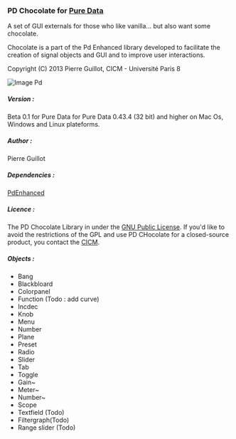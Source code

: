 ### PD Chocolate for <a title="Pure Data" href="http://msp.ucsd.edu/" target="_blank">Pure Data </a>

<p>A set of GUI externals for those who like vanilla... but also want some chocolate.</p>
<p>Chocolate is a part of the Pd Enhanced library developed to facilitate the creation of signal objects and GUI and to improve user interactions.</p>
<p>Copyright (C) 2013 Pierre Guillot, CICM - Université Paris 8</p>

![Image Pd](https://raw.github.com/pierreguillot/PdEnhanced/master/Ressources/PdChocolate.png "Pd Patch")

##### Version :

Beta 0.1 for Pure Data for Pure Data 0.43.4 (32 bit) and higher on Mac Os, Windows and Linux plateforms.

##### Author :

Pierre Guillot

##### Dependencies : 

<a title="PdEnhanced" href="https://github.com/pierreguillot/PdEnhanced" target="_blank">PdEnhanced</a>

##### Licence : 

The PD Chocolate Library in under the <a title="GNU" href="http://www.gnu.org/copyleft/gpl.html" target="_blank">GNU Public License</a>. If you'd like to avoid the restrictions of the GPL and use PD CHocolate for a closed-source product, you contact the <a title="CICM" href="http://cicm.mshparisnord.org/" target="_blank">CICM</a>.

##### Objects :
- Bang
- Blackbloard
- Colorpanel
- Function (Todo : add curve)
- Incdec
- Knob
- Menu
- Number
- Plane
- Preset
- Radio
- Slider
- Tab
- Toggle
- Gain~
- Meter~
- Number~
- Scope
- Textfield (Todo)
- Filtergraph(Todo)
- Range slider (Todo)


